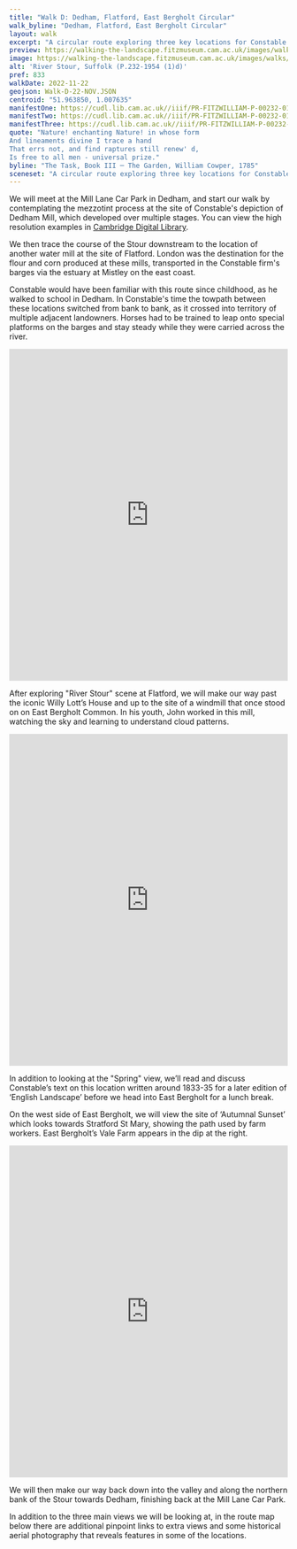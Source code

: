 ```yaml
---
title: "Walk D: Dedham, Flatford, East Bergholt Circular"
walk_byline: "Dedham, Flatford, East Bergholt Circular"
layout: walk
excerpt: "A circular route exploring three key locations for Constable's formative years."
preview: https://walking-the-landscape.fitzmuseum.cam.ac.uk/images/walks/PR-FITZWILLIAM-P-00232-01954-00001-D-000-00001_crop_preview.jpg
image: https://walking-the-landscape.fitzmuseum.cam.ac.uk/images/walks/PR-FITZWILLIAM-P-00232-01954-00001-D-000-00001_crop.jpg
alt: 'River Stour, Suffolk (P.232-1954 (1)d)'
pref: 833
walkDate: 2022-11-22
geojson: Walk-D-22-NOV.JSON
centroid: "51.963850, 1.007635"
manifestOne: https://cudl.lib.cam.ac.uk//iiif/PR-FITZWILLIAM-P-00232-01954-00001-D
manifestTwo: https://cudl.lib.cam.ac.uk//iiif/PR-FITZWILLIAM-P-00232-01954-00001-B
manifestThree: https://cudl.lib.cam.ac.uk//iiif/PR-FITZWILLIAM-P-00232-01954-00001-C
quote: "Nature! enchanting Nature! in whose form 
And lineaments divine I trace a hand 
That errs not, and find raptures still renew' d, 
Is free to all men - universal prize."
byline: "The Task, Book III ─ The Garden, William Cowper, 1785"
sceneset: "A circular route exploring three key locations for Constable's formative years."
---
```

We will meet at the Mill Lane Car Park in Dedham, and start our walk by contemplating the mezzotint process at the site of Constable's depiction of Dedham Mill, which developed over multiple stages. You can view the high resolution examples in [Cambridge Digital Library](https://cudl.lib.cam.ac.uk/collections/constable).

We then trace the course of the Stour downstream to the location of another water mill at the site of Flatford. London was the destination for the flour and corn produced at these mills, transported in the Constable firm's barges via the estuary at Mistley on the east coast.

Constable would have been familiar with this route since childhood, as he walked to school in Dedham. In Constable's time the towpath between these locations switched from bank to bank, as it crossed into territory of multiple adjacent landowners. Horses had to be trained to leap onto special platforms on the barges and stay steady while they were carried across the river.

<iframe src="https://fitzmuseum.cam.ac.uk/uv.html#?manifest={{ page.manifestOne }}&c=0&m=0&cv=0&config=&locales=en-GB:English (GB),cy-GB:Cymraeg,fr-FR:Français (FR),pl-PL:Polski,sv-SE:Svenska&r=0" width="100%" height="600" allowfullscreen frameborder="0"></iframe>

 After exploring "River Stour" scene at Flatford, we will make our way past the iconic Willy Lott’s House and up to the site of a windmill that once stood on on East Bergholt Common. In his youth, John worked in this mill, watching the sky and learning to understand cloud patterns.

<iframe src="https://fitzmuseum.cam.ac.uk/uv.html#?manifest={{ page.manifestOne }}&c=0&m=0&cv=0&config=&locales=en-GB:English (GB),cy-GB:Cymraeg,fr-FR:Français (FR),pl-PL:Polski,sv-SE:Svenska&r=0" width="100%" height="600" allowfullscreen frameborder="0"></iframe>

In addition to looking at the "Spring" view, we’ll read and discuss Constable’s text on this location written around 1833-35 for a later edition of ‘English Landscape’ before we head into East Bergholt for a lunch break.

On the west side of East Bergholt, we will view the site of ‘Autumnal Sunset’ which looks towards Stratford St Mary, showing the path used by farm workers. East Bergholt’s Vale Farm appears in the dip at the right.

<iframe src="https://fitzmuseum.cam.ac.uk/uv.html#?manifest={{ page.manifestThree }}&c=0&m=0&cv=0&config=&locales=en-GB:English (GB),cy-GB:Cymraeg,fr-FR:Français (FR),pl-PL:Polski,sv-SE:Svenska&r=0" width="100%" height="600" allowfullscreen frameborder="0"></iframe>

We will then make our way back down into the valley and along the northern bank of the Stour towards Dedham, finishing back at the Mill Lane Car Park.

In addition to the three main views we will be looking at, in the route map below there are additional pinpoint links to extra views and some historical aerial photography that reveals features in some of the locations.
